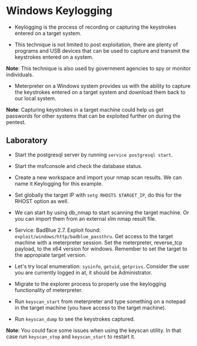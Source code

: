 # Windows Keylogging

+ Keylogging is the process of recording or capturing the keystrokes entered on a target system.

+ This technique is not limited to post exploitation, there are plenty of programs and USB devices that can be used to capture and transmit the keystrokes entered on a system.

**Note**: This technique is also used by government agencies to spy or monitor individuals.

+ Meterpreter on a Windows system provides us with the ability to capture the keystrokes entered on a target system and download them back to our local system.

**Note**: Capturing keystrokes in a target machine could help us get passwords for other systems that can be exploited further on during the pentest.

## Laboratory

- Start the postgresql server by running `service postgresql start`.

- Start the msfconsole and check the database status.

- Create a new workspace and import your nmap scan results. We can name it Keylogging for this example.

- Set globally the target IP with `setg RHOSTS $TARGET_IP`, do this for the RHOST option as well.

- We can start by using db_nmap to start scanning the target machine. Or you can import them from an external xlm nmap result file.

- Service: BadBlue 2.7. Exploit found: `exploit/windows/http/badblue_passthru`. Get access to the target machine with a meterpreter session. Set the meterpreter, reverse_tcp payload, to the x64 version for windows. Remember to set the target to the appropiate target version.

- Let's try local enumeration: `sysinfo`, `getuid`, `getprivs`. Consider the user you are currently logged in at, it should be Administrator.

- Migrate to the explorer process to properly use the keylogging functionality of meterpreter.

- Run `keyscan_start` from meterpreter and type something on a notepad in the target machine (you have access to the target machine).

- Run `keyscan_dump` to see the keystrokes captured.

**Note**: You could face some issues when using the keyscan utility. In that case run `keyscan_stop` and `keyscan_start` to restart it.
